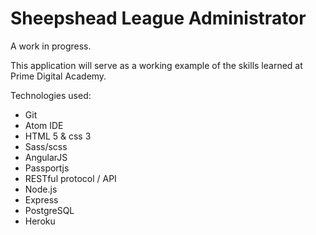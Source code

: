 # Sheepshead League Administrator
A work in progress.

This application will serve as a working example of the skills learned at Prime Digital Academy.

Technologies used:
- Git
- Atom IDE
- HTML 5 & css 3
- Sass/scss
- AngularJS
- Passportjs
- RESTful protocol / API
- Node.js
- Express
- PostgreSQL
- Heroku
